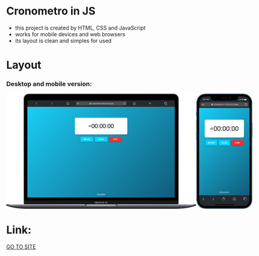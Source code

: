 # Cronometro in JS

- this project is created by HTML, CSS and JavaScript
- works for mobile devices and web browsers
- its layout is clean and simples for used

#

# Layout
### Desktop and mobile version:
<div style="display:flex">
  <img src="./assets/images/web.png" width="600px">
  <img src="./assets/images/mobile.png" width="150px">
</div>


# Link:
<a href="https://cronometro-virid.vercel.app/">GO TO SITE</a>
